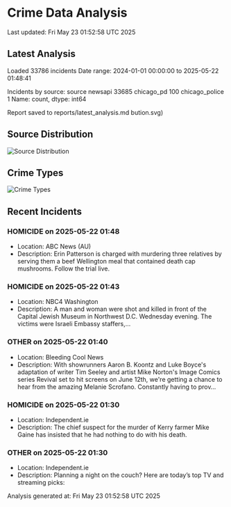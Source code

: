 # Crime Data Analysis
Last updated: Fri May 23 01:52:58 UTC 2025

## Latest Analysis

Loaded 33786 incidents
Date range: 2024-01-01 00:00:00 to 2025-05-22 01:48:41

Incidents by source:
source
newsapi           33685
chicago_pd          100
chicago_police        1
Name: count, dtype: int64

Report saved to reports/latest_analysis.md
bution.svg)

## Source Distribution
![Source Distribution](images/source_distribution.svg)

## Crime Types
![Crime Types](images/crime_types.svg)

## Recent Incidents

### HOMICIDE on 2025-05-22 01:48
- Location: ABC News (AU)
- Description: Erin Patterson is charged with murdering three relatives by serving them a beef Wellington meal that contained death cap mushrooms. Follow the trial live.


### HOMICIDE on 2025-05-22 01:43
- Location: NBC4 Washington
- Description: A man and woman were shot and killed in front of the Capital Jewish Museum in Northwest D.C. Wednesday evening. The victims were Israeli Embassy staffers,…


### OTHER on 2025-05-22 01:40
- Location: Bleeding Cool News
- Description: With showrunners Aaron B. Koontz and Luke Boyce's adaptation of writer Tim Seeley and artist Mike Norton's Image Comics series Revival set to hit screens on June 12th, we're getting a chance to hear from the amazing Melanie Scrofano. Constantly having to prov…


### HOMICIDE on 2025-05-22 01:30
- Location: Independent.ie
- Description: The chief suspect for the murder of Kerry farmer Mike Gaine has insisted that he had nothing to do with his death.


### OTHER on 2025-05-22 01:30
- Location: Independent.ie
- Description: Planning a night on the couch? Here are today’s top TV and streaming picks:

Analysis generated at: Fri May 23 01:52:58 UTC 2025
